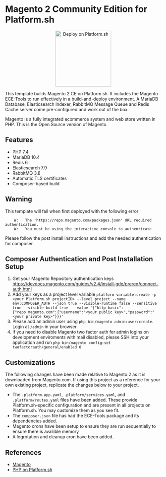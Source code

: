 # Magento 2 Community Edition for Platform.sh

<p align="center">
<a href="https://console.platform.sh/projects/create-project?template=https://raw.githubusercontent.com/platformsh/template-builder/master/templates/magento2ce/.platform.template.yaml&utm_content=magento2ce&utm_source=github&utm_medium=button&utm_campaign=deploy_on_platform">
    <img src="https://platform.sh/images/deploy/lg-blue.svg" alt="Deploy on Platform.sh" width="180px" />
</a>
</p>

This template builds Magento 2 CE on Platform.sh.  It includes the Magento ECE-Tools to run effectively in a build-and-deploy environment.  A MariaDB Database, Elasticsearch Indexer, RabbitMQ Message Queue and Redis Cache server come pre-configured and work out of the box. 

Magento is a fully integrated ecommerce system and web store written in PHP.  This is the Open Source version of Magento.

## Features

* PHP 7.4
* MariaDB 10.4
* Redis 6
* Elasticsearch 7.9
* RabbitMQ 3.8
* Automatic TLS certificates
* Composer-based build

## Warning

This template will fail when first deployed with the following error

```
    W:   The 'https://repo.magento.com/packages.json' URL required authentication.  
    W:   You must be using the interactive console to authenticate    
```
Please follow the post install instructions and add the needed authentication for composer.

## Composer Authentication and Post Installation Setup

1. Get your Magento Repository authentication keys https://devdocs.magento.com/guides/v2.4/install-gde/prereq/connect-auth.html
2. Add your keys as a project level variable `platform variable:create -p <your Platform.sh projectID> --level project --name env:COMPOSER_AUTH --json true --visible-runtime false --sensitive true --visible-build true  --value '{"http-basic":{"repo.magento.com":{"username":"<your public key>","password":"<your private key>"}}}'`    
3. Please add an admin user using `php bin/magento admin:user:create`.  Login at `/admin` in your browser. 
4. If you need to disable Magento two factor auth for admin logins on development enviroments with mail disabled, please SSH into your application and run `php bin/magento config:set twofactorauth/general/enabled 0` 

## Customizations

The following changes have been made relative to Magento 2 as it is downloaded from Magento.com.  If using this project as a reference for your own existing project, replicate the changes below to your project.

* The `.platform.app.yaml`, `.platform/services.yaml`, and `.platform/routes.yaml` files have been added.  These provide Platform.sh-specific configuration and are present in all projects on Platform.sh.  You may customize them as you see fit.
* The `composer.json` file has had the ECE-Tools package and its dependencies added.
* Magento crons have been setup to ensure they are run sequentially to ensure there is availible memory
* A logrotation and cleanup cron have been added.

## References

* [Magento](https://magento.com/)
* [PHP on Platform.sh](https://docs.platform.sh/languages/php.html)
